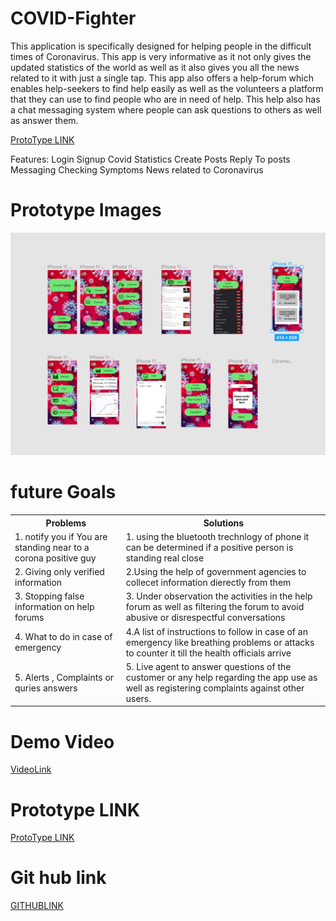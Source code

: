 # COVID-Fighter
This application is specifically designed for helping people in the difficult times of Coronavirus. This app is very informative as it not only gives the updated statistics of the world as well as it also gives you all the news related to it with just a single tap. This app also offers a help-forum which enables help-seekers to find help easily as well as the volunteers a platform that they can use to find people who are in need of help. This help also has a chat messaging system where people can ask questions to others as well as answer them.

[ProtoType LINK](https://www.figma.com/proto/cjWYCbq7H6VTnCEgYV9hMg/Covid?node-id=1%3A2&viewport=600%2C415%2C0.7577173709869385&scaling=scale-down)

Features:
Login
Signup
Covid Statistics
Create Posts
Reply To posts
Messaging
Checking Symptoms
News related to Coronavirus

# Prototype Images
![](1.png) 

# future Goals

<table>
  <tr>
    <th>Problems </th>
    <th>Solutions</th>
  </tr>
  <tr>
    <td>1. notify you if You are standing near to a corona positive guy</td>
    <td> 1. using the bluetooth trechnlogy of phone it can be determined if a positive  person is standing real close</td>
  </tr>
    <tr>
    <td>2. Giving only verified information</td>
    <td>2.Using the help of government agencies to collecet information dierectly from them</td>
  </tr>
    <tr>
    <td>3. Stopping false information on help forums </td>
    <td>3. Under observation the activities in the help forum as well as filtering the forum to avoid abusive or disrespectful conversations</td>
  </tr>
    <tr>
    <td>4. What to do in  case of emergency</td>
    <td>4.A list of instructions to follow in case of an emergency like breathing problems or attacks to counter it till the health officials arrive</td>
  </tr>
    <tr>
    <td>5. Alerts , Complaints or quries answers </td>
    <td>5. Live agent to answer questions of the customer or any help regarding the app use as well as registering complaints against other users.</td>
  </tr>
  
  
</table>
  
# Demo Video 
[VideoLink](https://youtu.be/wtQcv6ZEFp4)  

# Prototype LINK
[ProtoType LINK](https://www.figma.com/proto/cjWYCbq7H6VTnCEgYV9hMg/Covid?node-id=1%3A2&viewport=600%2C415%2C0.7577173709869385&scaling=scale-down)


# Git hub link
[GITHUBLINK](https://github.com/VivekGupta1999/COVID-Fighter.git)





